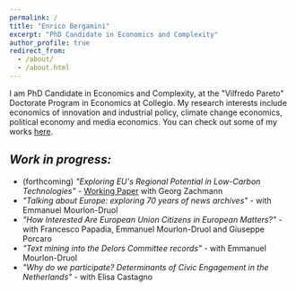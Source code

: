 ```yaml
---
permalink: /
title: "Enrico Bergamini"
excerpt: "PhD Candidate in Economics and Complexity"
author_profile: true
redirect_from: 
  - /about/
  - /about.html
---
```


I am PhD Candidate in Economics and Complexity, at the "Vilfredo Pareto" Doctorate Program in Economics at Collegio. My research interests include economics of innovation and industrial policy, climate change economics, political economy and media economics. You can check out some of my works [here](/publications).

_Work in progress:_
------

* (forthcoming) _"Exploring EU's Regional Potential in Low-Carbon Technologies"_ - [Working Paper](https://www.bruegel.org/2020/11/understanding-the-european-unions-regional-potential-in-low-carbon-technologies/) with Georg Zachmann
* _"Talking about Europe: exploring 70 years of news archives"_ - with Emmanuel Mourlon-Druol
* _"How Interested Are European Union Citizens in European Matters?"_ - with Francesco Papadia, Emmanuel Mourlon-Druol and Giuseppe Porcaro
* _"Text mining into the Delors Committee records"_ - with Emmanuel Mourlon-Druol
* _"Why do we participate? Determinants of Civic Engagement in the Netherlands"_ - with Elisa Castagno
